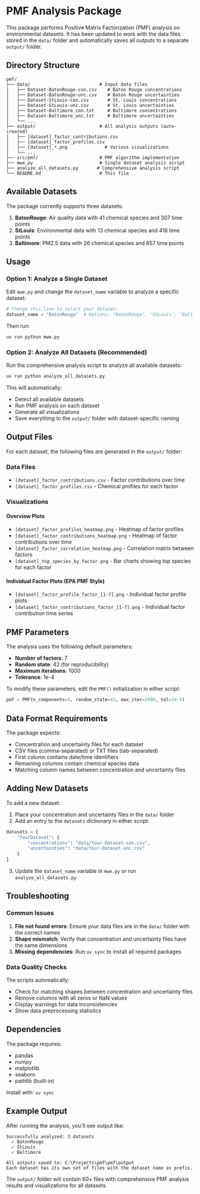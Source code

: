 # PMF Analysis Package

This package performs Positive Matrix Factorization (PMF) analysis on environmental datasets. It has been updated to work with the data files stored in the `data/` folder and automatically saves all outputs to a separate `output/` folder.

## Directory Structure

```
pmf/
├── data/                          # Input data files
│   ├── Dataset-BatonRouge-con.csv    # Baton Rouge concentrations
│   ├── Dataset-BatonRouge-unc.csv    # Baton Rouge uncertainties
│   ├── Dataset-StLouis-con.csv       # St. Louis concentrations
│   ├── Dataset-StLouis-unc.csv       # St. Louis uncertainties
│   ├── Dataset-Baltimore_con.txt     # Baltimore concentrations
│   ├── Dataset-Baltimore_unc.txt     # Baltimore uncertainties
│   └── ...
├── output/                        # All analysis outputs (auto-created)
│   ├── [dataset]_factor_contributions.csv
│   ├── [dataset]_factor_profiles.csv
│   ├── [dataset]_*.png              # Various visualizations
│   └── ...
├── src/pmf/                       # PMF algorithm implementation
├── mwe.py                         # Single dataset analysis script
├── analyze_all_datasets.py       # Comprehensive analysis script
└── README.md                      # This file
```

## Available Datasets

The package currently supports three datasets:

1. **BatonRouge**: Air quality data with 41 chemical species and 307 time points
2. **StLouis**: Environmental data with 13 chemical species and 418 time points  
3. **Baltimore**: PM2.5 data with 26 chemical species and 657 time points

## Usage

### Option 1: Analyze a Single Dataset

Edit `mwe.py` and change the `dataset_name` variable to analyze a specific dataset:

```python
# Change this line to select your dataset:
dataset_name = "BatonRouge"  # Options: "BatonRouge", "StLouis", "Baltimore"
```

Then run:
```bash
uv run python mwe.py
```

### Option 2: Analyze All Datasets (Recommended)

Run the comprehensive analysis script to analyze all available datasets:

```bash
uv run python analyze_all_datasets.py
```

This will automatically:
- Detect all available datasets
- Run PMF analysis on each dataset
- Generate all visualizations
- Save everything to the `output/` folder with dataset-specific naming

## Output Files

For each dataset, the following files are generated in the `output/` folder:

### Data Files
- `[dataset]_factor_contributions.csv` - Factor contributions over time
- `[dataset]_factor_profiles.csv` - Chemical profiles for each factor

### Visualizations

#### Overview Plots
- `[dataset]_factor_profiles_heatmap.png` - Heatmap of factor profiles
- `[dataset]_factor_contributions_heatmap.png` - Heatmap of factor contributions over time
- `[dataset]_factor_correlation_heatmap.png` - Correlation matrix between factors
- `[dataset]_top_species_by_factor.png` - Bar charts showing top species for each factor

#### Individual Factor Plots (EPA PMF Style)
- `[dataset]_factor_profile_factor_[1-7].png` - Individual factor profile plots
- `[dataset]_factor_contributions_factor_[1-7].png` - Individual factor contribution time series

## PMF Parameters

The analysis uses the following default parameters:
- **Number of factors**: 7
- **Random state**: 42 (for reproducibility)
- **Maximum iterations**: 1000
- **Tolerance**: 1e-4

To modify these parameters, edit the `PMF()` initialization in either script:

```python
pmf = PMF(n_components=5, random_state=42, max_iter=2000, tol=1e-5)
```

## Data Format Requirements

The package expects:
- Concentration and uncertainty files for each dataset
- CSV files (comma-separated) or TXT files (tab-separated)
- First column contains date/time identifiers
- Remaining columns contain chemical species data
- Matching column names between concentration and uncertainty files

## Adding New Datasets

To add a new dataset:

1. Place your concentration and uncertainty files in the `data/` folder
2. Add an entry to the `datasets` dictionary in either script:

```python
datasets = {
    "YourDataset": {
        "concentrations": "data/Your-Dataset-con.csv",
        "uncertainties": "data/Your-Dataset-unc.csv"
    }
}
```

3. Update the `dataset_name` variable in `mwe.py` or run `analyze_all_datasets.py`

## Troubleshooting

### Common Issues

1. **File not found errors**: Ensure your data files are in the `data/` folder with the correct names
2. **Shape mismatch**: Verify that concentration and uncertainty files have the same dimensions
3. **Missing dependencies**: Run `uv sync` to install all required packages

### Data Quality Checks

The scripts automatically:
- Check for matching shapes between concentration and uncertainty files
- Remove columns with all zeros or NaN values
- Display warnings for data inconsistencies
- Show data preprocessing statistics

## Dependencies

The package requires:
- pandas
- numpy
- matplotlib
- seaborn
- pathlib (built-in)

Install with: `uv sync`

## Example Output

After running the analysis, you'll see output like:

```
Successfully analyzed: 3 datasets
  ✓ BatonRouge
  ✓ StLouis  
  ✓ Baltimore

All outputs saved to: C:\Projects\pmf\pmf\output
Each dataset has its own set of files with the dataset name as prefix.
```

The `output/` folder will contain 60+ files with comprehensive PMF analysis results and visualizations for all datasets.
